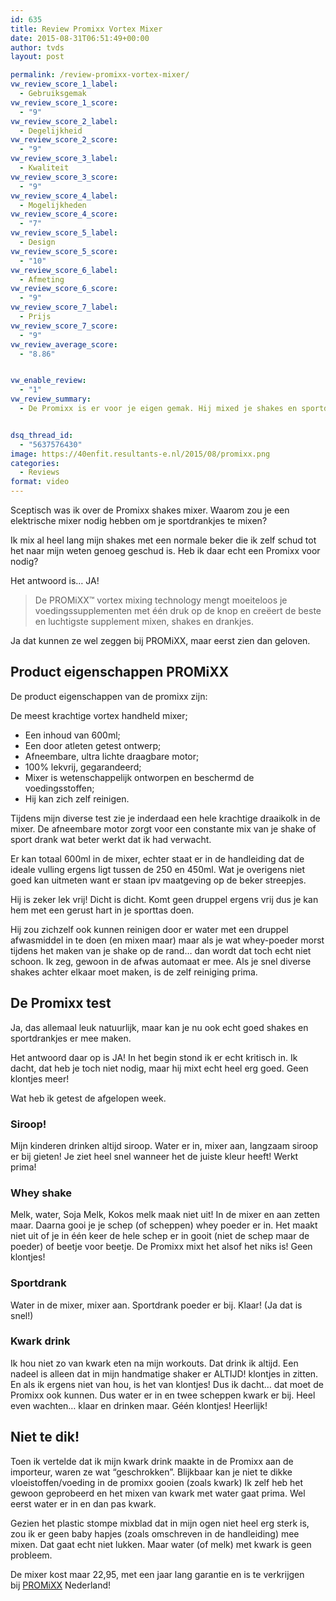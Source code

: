 ```yaml
---
id: 635
title: Review Promixx Vortex Mixer
date: 2015-08-31T06:51:49+00:00
author: tvds
layout: post

permalink: /review-promixx-vortex-mixer/
vw_review_score_1_label:
  - Gebruiksgemak
vw_review_score_1_score:
  - "9"
vw_review_score_2_label:
  - Degelijkheid
vw_review_score_2_score:
  - "9"
vw_review_score_3_label:
  - Kwaliteit
vw_review_score_3_score:
  - "9"
vw_review_score_4_label:
  - Mogelijkheden
vw_review_score_4_score:
  - "7"
vw_review_score_5_label:
  - Design
vw_review_score_5_score:
  - "10"
vw_review_score_6_label:
  - Afmeting
vw_review_score_6_score:
  - "9"
vw_review_score_7_label:
  - Prijs
vw_review_score_7_score:
  - "9"
vw_review_average_score:
  - "8.86"


vw_enable_review:
  - "1"
vw_review_summary:
  - De Promixx is er voor je eigen gemak. Hij mixed je shakes en sportdrankjes heel goed en hij ziet er ook nog eens goed uit. Maar dan houdt het wel op, veel meer er mee kan je verder niet.


dsq_thread_id:
  - "5637576430"
image: https://40enfit.resultants-e.nl/2015/08/promixx.png
categories:
  - Reviews
format: video
---
```

Sceptisch was ik over de Promixx shakes mixer. Waarom zou je een elektrische mixer nodig hebben om je sportdrankjes te mixen?

Ik mix al heel lang mijn shakes met een normale beker die ik zelf schud tot het naar mijn weten genoeg geschud is. Heb ik daar echt een Promixx voor nodig?

Het antwoord is&#8230; JA!<!--more-->

> De PROMiXX™ vortex mixing technology mengt moeiteloos je voedingssupplementen met één druk op de knop en creëert de beste en luchtigste supplement mixen, shakes en drankjes.

Ja dat kunnen ze wel zeggen bij PROMiXX, maar eerst zien dan geloven.

## Product eigenschappen PROMiXX

De product eigenschappen van de promixx zijn:

De meest krachtige vortex handheld mixer;

  * Een inhoud van 600ml;
  * Een door atleten getest ontwerp;
  * Afneembare, ultra lichte draagbare motor;
  * 100% lekvrij, gegarandeerd;
  * Mixer is wetenschappelijk ontworpen en beschermd de voedingsstoffen;
  * Hij kan zich zelf reinigen.

Tijdens mijn diverse test zie je inderdaad een hele krachtige draaikolk in de mixer. De afneembare motor zorgt voor een constante mix van je shake of sport drank wat beter werkt dat ik had verwacht.

Er kan totaal 600ml in de mixer, echter staat er in de handleiding dat de ideale vulling ergens ligt tussen de 250 en 450ml. Wat je overigens niet goed kan uitmeten want er staan ipv maatgeving op de beker streepjes.

Hij is zeker lek vrij! Dicht is dicht. Komt geen druppel ergens vrij dus je kan hem met een gerust hart in je sporttas doen.

Hij zou zichzelf ook kunnen reinigen door er water met een druppel afwasmiddel in te doen (en mixen maar) maar als je wat whey-poeder morst tijdens het maken van je shake op de rand&#8230; dan wordt dat toch echt niet schoon. Ik zeg, gewoon in de afwas automaat er mee. Als je snel diverse shakes achter elkaar moet maken, is de zelf reiniging prima.

## De Promixx test

Ja, das allemaal leuk natuurlijk, maar kan je nu ook echt goed shakes en sportdrankjes er mee maken.

Het antwoord daar op is JA! In het begin stond ik er echt kritisch in. Ik dacht, dat heb je toch niet nodig, maar hij mixt echt heel erg goed. Geen klontjes meer!

Wat heb ik getest de afgelopen week.

### Siroop!

Mijn kinderen drinken altijd siroop. Water er in, mixer aan, langzaam siroop er bij gieten! Je ziet heel snel wanneer het de juiste kleur heeft! Werkt prima!

### Whey shake

Melk, water, Soja Melk, Kokos melk maak niet uit! In de mixer en aan zetten maar. Daarna gooi je je schep (of scheppen) whey poeder er in. Het maakt niet uit of je in één keer de hele schep er in gooit (niet de schep maar de poeder) of beetje voor beetje. De Promixx mixt het alsof het niks is! Geen klontjes!

### Sportdrank

Water in de mixer, mixer aan. Sportdrank poeder er bij. Klaar! (Ja dat is snel!)

### Kwark drink

Ik hou niet zo van kwark eten na mijn workouts. Dat drink ik altijd. Een nadeel is alleen dat in mijn handmatige shaker er ALTIJD! klontjes in zitten. En als ik ergens niet van hou, is het van klontjes! Dus ik dacht&#8230; dat moet de Promixx ook kunnen. Dus water er in en twee scheppen kwark er bij. Heel even wachten&#8230; klaar en drinken maar. Géén klontjes! Heerlijk!

## Niet te dik!

Toen ik vertelde dat ik mijn kwark drink maakte in de Promixx aan de importeur, waren ze wat &#8220;geschrokken&#8221;. Blijkbaar kan je niet te dikke vloeistoffen/voeding in de promixx gooien (zoals kwark) Ik zelf heb het gewoon geprobeerd en het mixen van kwark met water gaat prima. Wel eerst water er in en dan pas kwark.

Gezien het plastic stompe mixblad dat in mijn ogen niet heel erg sterk is, zou ik er geen baby hapjes (zoals omschreven in de handleiding) mee mixen. Dat gaat echt niet lukken. Maar water (of melk) met kwark is geen probleem.

De mixer kost maar 22,95, met een jaar lang garantie en is te verkrijgen bij [PROMiXX](https://www.promixx.nl/mixer/?tt=17220_12_221406_) Nederland!